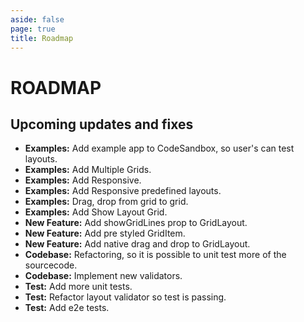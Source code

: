 ```yaml
---
aside: false
page: true
title: Roadmap
---
```


# ROADMAP

## Upcoming updates and fixes
* __Examples:__ Add example app to CodeSandbox, so user's can test layouts.
* __Examples:__ Add Multiple Grids.
* __Examples:__ Add Responsive.
* __Examples:__ Add Responsive predefined layouts.
* __Examples:__ Drag, drop from grid to grid.
* __Examples:__ Add Show Layout Grid.
* __New Feature:__ Add showGridLines prop to GridLayout.
* __New Feature:__ Add pre styled GridItem.
* __New Feature:__ Add native drag and drop to GridLayout.
* __Codebase:__ Refactoring, so it is possible to unit test more of the sourcecode.
* __Codebase:__ Implement new validators.
* __Test:__ Add more unit tests.
* __Test:__ Refactor layout validator so test is passing.
* __Test:__ Add e2e tests.
